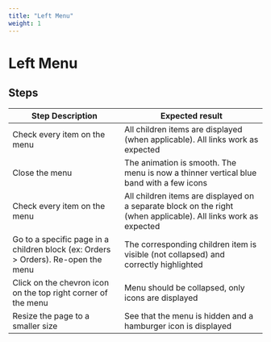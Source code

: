 ```yaml
---
title: "Left Menu"
weight: 1
---
```


# Left Menu
## Steps
| Step Description | Expected result |
| ----- | ----- |
| Check every item on the menu | All children items are displayed (when applicable). All links work as expected |
| Close the menu | The animation is smooth. The menu is now a thinner vertical blue band with a few icons |
| Check every item on the menu | All children items are displayed on a separate block on the right (when applicable). All links work as expected |
| Go to a specific page in a children block (ex: Orders > Orders). Re-open the menu | The corresponding children item is visible (not collapsed) and correctly highlighted |
| Click on the chevron icon on the top right corner of the menu | Menu should be collapsed, only icons are displayed |
| Resize the page to a smaller size | See that the menu is hidden and a hamburger icon is displayed |
